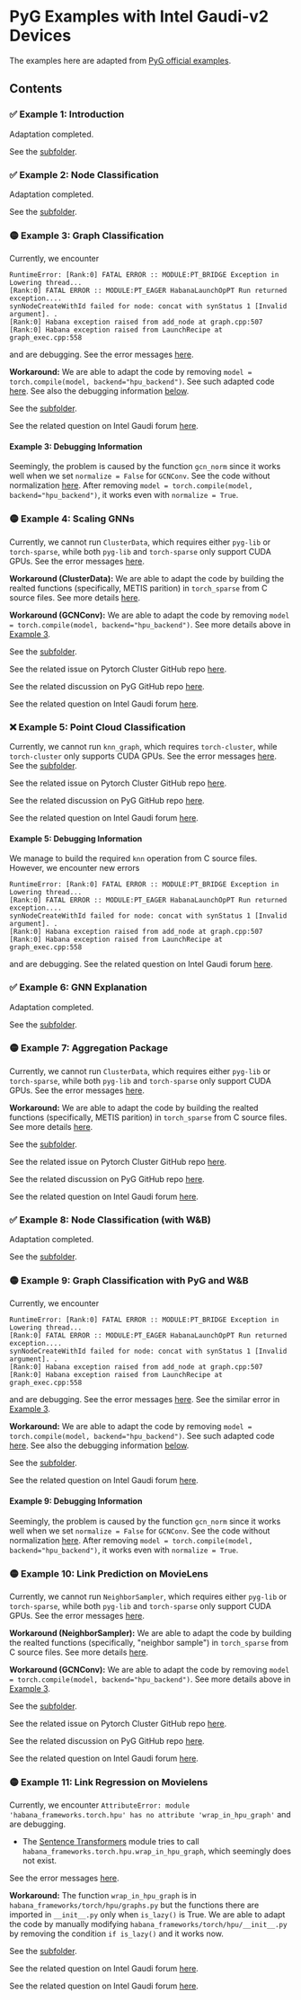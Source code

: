 # PyG Examples with Intel Gaudi-v2 Devices

The examples here are adapted from [PyG official examples](https://pytorch-geometric.readthedocs.io/en/stable/get_started/colabs.html).

## Contents

### ✅ Example 1: Introduction

Adaptation completed.

See the [subfolder](Example1/).

### ✅ Example 2: Node Classification

Adaptation completed.

See the [subfolder](Example2/).

### 🟡 Example 3: Graph Classification

Currently, we encounter

```plaintext
RuntimeError: [Rank:0] FATAL ERROR :: MODULE:PT_BRIDGE Exception in Lowering thread...
[Rank:0] FATAL ERROR :: MODULE:PT_EAGER HabanaLaunchOpPT Run returned exception....
synNodeCreateWithId failed for node: concat with synStatus 1 [Invalid argument]. .
[Rank:0] Habana exception raised from add_node at graph.cpp:507
[Rank:0] Habana exception raised from LaunchRecipe at graph_exec.cpp:558
```

and are debugging. See the error messages [here](Example3/error.pdf).

**Workaround:** We are able to adapt the code by removing `model = torch.compile(model, backend="hpu_backend")`.
See such adapted code [here](Example3/3_Graph_Classification_no_compile.ipynb).
See also the debugging information [below](#example-3-debugging-information).

See the [subfolder](Example3/).

See the related question on Intel Gaudi forum [here](https://forum.habana.ai/t/gcnconv-fails-with-normalization/1336).

#### Example 3: Debugging Information

Seemingly, the problem is caused by the function `gcn_norm` since it works well when we set `normalize = False` for `GCNConv`.
See the code without normalization [here](Example3/3_Graph_Classification_no_normalize.ipynb).
After removing `model = torch.compile(model, backend="hpu_backend")`, it works even with `normalize = True`.

### 🟡 Example 4: Scaling GNNs

Currently, we cannot run `ClusterData`, which requires either `pyg-lib` or `torch-sparse`, while both `pyg-lib` and `torch-sparse` only support CUDA GPUs.
See the error messages [here](Example4/error.pdf).

**Workaround (ClusterData):** We are able to adapt the code by building the realted functions (specifically, METIS parition) in `torch_sparse` from C source files. See more details [here](../../funcs/metis_partition/).

**Workaround (GCNConv):** We are able to adapt the code by removing `model = torch.compile(model, backend="hpu_backend")`. See more details above in [Example 3](#-example-3-graph-classification).

See the [subfolder](Example4/).

See the related issue on Pytorch Cluster GitHub repo [here](https://github.com/rusty1s/pytorch_cluster/issues/230).

See the related discussion on PyG GitHub repo [here](https://github.com/pyg-team/pytorch_geometric/discussions/9760).

See the related question on Intel Gaudi forum [here](https://forum.habana.ai/t/functionalities-that-require-pyg-lib-torch-sparse-torch-cluster/1363).

### ❌ Example 5: Point Cloud Classification

Currently, we cannot run `knn_graph`, which requires `torch-cluster`, while `torch-cluster` only supports CUDA GPUs.
See the error messages [here](Example5/error.pdf).
See the [subfolder](Example5/).

See the related issue on Pytorch Cluster GitHub repo [here](https://github.com/rusty1s/pytorch_cluster/issues/230).

See the related discussion on PyG GitHub repo [here](https://github.com/pyg-team/pytorch_geometric/discussions/9760).

See the related question on Intel Gaudi forum [here](https://forum.habana.ai/t/functionalities-that-require-pyg-lib-torch-sparse-torch-cluster/1363).

#### Example 5: Debugging Information

We manage to build the required `knn` operation from C source files.
However, we encounter new errors

```plaintext
RuntimeError: [Rank:0] FATAL ERROR :: MODULE:PT_BRIDGE Exception in Lowering thread...
[Rank:0] FATAL ERROR :: MODULE:PT_EAGER HabanaLaunchOpPT Run returned exception....
synNodeCreateWithId failed for node: concat with synStatus 1 [Invalid argument]. .
[Rank:0] Habana exception raised from add_node at graph.cpp:507
[Rank:0] Habana exception raised from LaunchRecipe at graph_exec.cpp:558
```

and are debugging.
See the related question on Intel Gaudi forum [here](https://forum.habana.ai/t/transferring-knn-results-from-cpu-to-hpu-breaks-back-propagation/1408).

### ✅ Example 6: GNN Explanation

Adaptation completed.

See the [subfolder](Example6/).

### 🟡 Example 7: Aggregation Package

Currently, we cannot run `ClusterData`, which requires either `pyg-lib` or `torch-sparse`, while both `pyg-lib` and `torch-sparse` only support CUDA GPUs.
See the error messages [here](Example7/error.pdf).

**Workaround:** We are able to adapt the code by building the realted functions (specifically, METIS parition) in `torch_sparse` from C source files. See more details [here](../../funcs/metis_partition/).

See the [subfolder](Example7/).

See the related issue on Pytorch Cluster GitHub repo [here](https://github.com/rusty1s/pytorch_cluster/issues/230).

See the related discussion on PyG GitHub repo [here](https://github.com/pyg-team/pytorch_geometric/discussions/9760).

See the related question on Intel Gaudi forum [here](https://forum.habana.ai/t/functionalities-that-require-pyg-lib-torch-sparse-torch-cluster/1363).

### ✅ Example 8: Node Classification (with W&B)

Adaptation completed.

See the [subfolder](Example8/).

### 🟡 Example 9: Graph Classification with PyG and W&B

Currently, we encounter

```plaintext
RuntimeError: [Rank:0] FATAL ERROR :: MODULE:PT_BRIDGE Exception in Lowering thread...
[Rank:0] FATAL ERROR :: MODULE:PT_EAGER HabanaLaunchOpPT Run returned exception....
synNodeCreateWithId failed for node: concat with synStatus 1 [Invalid argument]. .
[Rank:0] Habana exception raised from add_node at graph.cpp:507
[Rank:0] Habana exception raised from LaunchRecipe at graph_exec.cpp:558
```

and are debugging.
See the error messages [here](Example9/error.pdf).
See the similar error in [Example 3](#-example-3-graph-classification).

**Workaround:** We are able to adapt the code by removing `model = torch.compile(model, backend="hpu_backend")`.
See such adapted code [here](Example9/9_Graph_Classification_with_PyG_and_W&B_no_compile.ipynb).
See also the debugging information [below](#example-9-debugging-information).

See the [subfolder](Example9/).

See the related question on Intel Gaudi forum [here](https://forum.habana.ai/t/gcnconv-fails-with-normalization/1336).

#### Example 9: Debugging Information

Seemingly, the problem is caused by the function `gcn_norm` since it works well when we set `normalize = False` for `GCNConv`.
See the code without normalization [here](./Example9/9_Graph_Classification_with_PyG_and_W&B_no_normalize.ipynb).
After removing `model = torch.compile(model, backend="hpu_backend")`, it works even with `normalize = True`.

### 🟡 Example 10: Link Prediction on MovieLens

Currently, we cannot run `NeighborSampler`, which requires either `pyg-lib` or `torch-sparse`, while both `pyg-lib` and `torch-sparse` only support CUDA GPUs.
See the error messages [here](Example10/error.pdf).

**Workaround (NeighborSampler):** We are able to adapt the code by building the realted functions (specifically, "neighbor sample") in `torch_sparse` from C source files. See more details [here](../../funcs/neighbor_sample/).

**Workaround (GCNConv):** We are able to adapt the code by removing `model = torch.compile(model, backend="hpu_backend")`. See more details above in [Example 3](#-example-3-graph-classification).

See the [subfolder](Example10/).

See the related issue on Pytorch Cluster GitHub repo [here](https://github.com/rusty1s/pytorch_cluster/issues/230).

See the related discussion on PyG GitHub repo [here](https://github.com/pyg-team/pytorch_geometric/discussions/9760).

See the related question on Intel Gaudi forum [here](https://forum.habana.ai/t/functionalities-that-require-pyg-lib-torch-sparse-torch-cluster/1363).

### 🟡 Example 11: Link Regression on Movielens

Currently, we encounter `AttributeError: module 'habana_frameworks.torch.hpu' has no attribute 'wrap_in_hpu_graph'` and are debugging.

- The [Sentence Transformers](https://sbert.net/index.html) module tries to call `habana_frameworks.torch.hpu.wrap_in_hpu_graph`, which seemingly does not exist.

See the error messages [here](Example11/error.pdf).

**Workaround:** The function `wrap_in_hpu_graph` is in `habana_frameworks/torch/hpu/graphs.py` but the functions there are imported in `__init__.py` only when `is_lazy()` is True. We are able to adapt the code by manually modifying `habana_frameworks/torch/hpu/__init__.py` by removing the condition `if is_lazy()` and it works now.

See the [subfolder](Example11/).

See the related question on Intel Gaudi forum [here](https://forum.habana.ai/t/attributeerror-module-habana-frameworks-torch-hpu-has-no-attribute-wrap-in-hpu-graph/1362).

See the related question on Intel Gaudi forum [here](https://forum.habana.ai/t/gcnconv-fails-with-normalization/1336).
